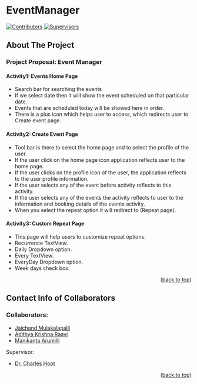 <a name="readme-top"></a>

# EventManager 

<!-- PROJECT SHIELDS -->
[![Contributors][contributors-shield]][contributors-url]
[![Supervisors][supervisors-shield]][supervisors-url]

<!-- ABOUT THE PROJECT -->
## About The Project

### Project Proposal: Event Manager

#### Activity1: Events Home Page
*	Search bar for searching the events 
*	If we select date then it will show the event scheduled on that particular date.
*	Events that are scheduled today will be showed here in order.
* There is a plus icon which helps user to access, which redirects user to Create event page.

#### Activity2: Create Event Page
* Tool bar is there to select the home page and to select the profile of the user.
* If the user click on the home page icon application reflects user to the home page.
* If the user clicks on the profile icon of the user, the application reflects to the user profile information.
* If the user selects any of the event before activity reflects to this activity.
*	If the user selects any of the events the activity reflects to user to the information and booking details of the events activity.
* When you select the repeat option it will redirect to (Repeat page).

#### Activity3: Custom Repeat Page
* This page will help users to customize repeat options.
*	Recurrence TextView.
*	Daily Dropdown option.
*	Every TextView.
*	EveryDay Dropdown option.
*	Week days check box.

<p align="right">(<a href="#readme-top">back to top</a>)</p>

<!-- CONTACT INFO -->
## Contact Info of Collaborators

### Collaborators:
* [Jaichand Mulakalapalli](https://github.com/jaichandm)
* [Adithya Krishna Raavi](https://github.com/Adithyakrishna9)
* [Manikanta Arumilli](https://github.com/manikantaarumilli)

Supervisor:
* [Dr. Charles Hoot](https://github.com/Charles-Hoot)

<p align="right">(<a href="#readme-top">back to top</a>)</p>

[contributors-shield]: https://img.shields.io/badge/Contributors-3-brightgreen
[contributors-url]: https://github.com/44444-01-Fall22Team03/EventManager/graphs/contributors
[supervisors-shield]: https://img.shields.io/badge/Supervisors-1-yellowgreen
[supervisors-url]: https://github.com/44444-01-Fall22Team03/EventManager/collaborators
